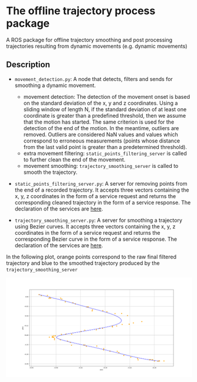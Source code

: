 # The offline trajectory process package

A ROS package for offline trajectory smoothing and post processing trajectories resulting from dynamic movements (e.g. dynamic movements)

## Description

* `movement_detection.py`: A node that detects, filters and sends for smoothing a dynamic movement.
  * movement detection: The detection of the movement onset is based on the standard deviation of the x, y and z coordinates. Using a sliding window of length N, if the standard deviation of at least one coordinate is greater than a predefined threshold, then we assume that the motion has started. The same criterion is used for the detection of the end of the motion. In the meantime, outliers are removed. Outliers are considered NaN values and values which correspond to erroneous measurements (points whose distance from the last valid point is greater than a predetermined threshold).
  * extra movement filtering: `static_points_filtering_server` is called to further clean the end of the movement.
  * movement smoothing: `trajectory_smoothing_server` is called to smooth the trajectory.

* `static_points_filtering_server.py`: A server for removing points from the end of a recorded trajectory. It accepts three vectors containing the x, y, z coordinates in the form of a service request and returns the corresponding cleaned trajectory in the form of a service response. The declaration of the services are [here](https://github.com/ThanasisTs/trajectory_process_utils/tree/master/trajectory_process_utils_srvs).

* `trajectory_smoothing_server.py`: A server for smoothing a trajectory using Bezier curves. It accepts three vectors containing the x, y, z coordinates in the form of a service request and returns the corresponding Bezier curve in the form of a service response. The declaration of the services are [here](https://github.com/ThanasisTs/trajectory_process_utils/tree/master/trajectory_process_utils_srvs).

In the following plot, orange points correspond to the raw final filtered trajectory and blue to the smoothed trajectory produced by the `trajectory_smoothing_server`

<img src="https://github.com/ThanasisTs/trajectory_process_utils/blob/master/offline_trajectory_process/raw_smooth.png" width="1000">
